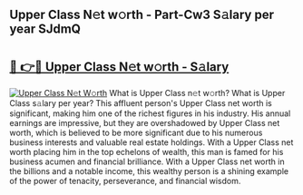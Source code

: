 ## Upper Class N𝚎t w𝚘rth - Part-Cw3 S𝚊lary per year SJdmQ

# <h2><a href="http://gc41rm.nevu.top/?p=Upper+Class">🔗 👉🔴 Upper Class N𝚎t w𝚘rth - S𝚊lary</a></h2>

[![Upper Class N𝚎t W𝚘rth](https://i.imgur.com/Oavwk0R.jpeg)](http://gc41rm.nevu.top/?p=Upper+Class)
What is Upper Class n𝚎t w𝚘rth? What is Upper Class s𝚊lary per year?
This affluent person's Upper Class net worth is significant, making him one of the richest figures in his industry. His annual earnings are impressive, but they are overshadowed by Upper Class net worth, which is believed to be more significant due to his numerous business interests and valuable real estate holdings. With a Upper Class net worth placing him in the top echelons of wealth, this man is famed for his business acumen and financial brilliance. With a Upper Class net worth in the billions and a notable income, this wealthy person is a shining example of the power of tenacity, perseverance, and financial wisdom.
